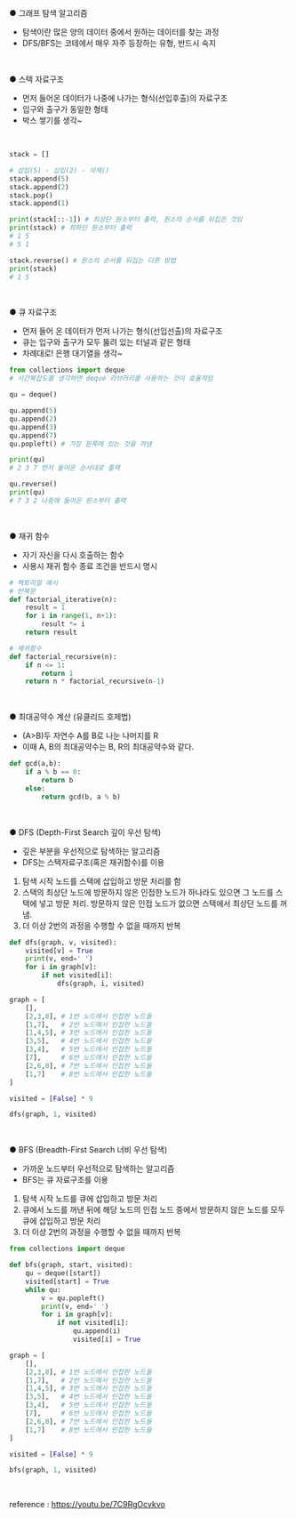 ● 그래프 탐색 알고리즘
  - 탐색이란 많은 양의 데이터 중에서 원하는 데이터를 찾는 과정
  - DFS/BFS는 코테에서 매우 자주 등장하는 유형, 반드시 숙지

<br>

● 스택 자료구조
  - 먼저 들어온 데이터가 나중에 나가는 형식(선입후출)의 자료구조
  - 입구와 출구가 동일한 형태
  - 박스 쌓기를 생각~

<br>

```python
stack = []

# 삽입(5) - 삽입(2) - 삭제()
stack.append(5)
stack.append(2)
stack.pop()
stack.append(1)

print(stack[::-1]) # 최상단 원소부터 출력, 원소의 순서를 뒤집은 것임
print(stack) # 최하단 원소부터 출력
# 1 5
# 5 1

stack.reverse() # 원소의 순서를 뒤집는 다른 방법
print(stack)
# 1 5
```

<br>

● 큐 자료구조
  - 먼저 들어 온 데이터가 먼저 나가는 형식(선입선출)의 자료구조
  - 큐는 입구와 출구가 모두 뚫려 있는 터널과 같은 형태
  - 차례대로! 은행 대기열을 생각~

``` python
from collections import deque
# 시간복잡도를 생각하면 deque 라브러리를 사용하는 것이 효율적임

qu = deque()

qu.append(5)
qu.append(2)
qu.append(3)
qu.append(7)
qu.popleft() # 가장 왼쪽에 있는 것을 꺼냄

print(qu) 
# 2 3 7 먼저 들어온 순서대로 출력

qu.reverse()
print(qu)
# 7 3 2 나중에 들어온 원소부터 출력
```

<br>

● 재귀 함수
  - 자기 자신을 다시 호출하는 함수
  - 사용시 재귀 함수 종료 조건을 반드시 명시

```python
# 팩토리얼 예시
# 반복문
def factorial_iterative(n):
    result = 1
    for i in range(1, n+1):
        result *= i
    return result

# 재귀함수
def factorial_recursive(n):
    if n <= 1:
        return 1
    return n * factorial_recursive(n-1)
```

<br>

● 최대공약수 계산 (유클리드 호제법)
  - (A>B)두 자연수 A를 B로 나눈 나머지를 R
  - 이때 A, B의 최대공약수는 B, R의 최대공약수와 같다.

```python
def gcd(a,b):
    if a % b == 0:
        return b
    else:
        return gcd(b, a % b)
```

<br>

● DFS (Depth-First Search 깊이 우선 탐색)
  - 깊은 부분을 우선적으로 탐색하는 알고리즘
  - DFS는 스택자료구조(혹은 재귀함수)를 이용

  1. 탐색 시작 노드를 스택에 삽입하고 방문 처리를 함
  2. 스택의 최상단 노드에 방문하지 않은 인접한 노드가 하나라도 있으면 그 노드를 스택에 넣고 방문 처리. 방문하지 않은 인접 노드가 없으면 스택에서 최상단 노드를 꺼냄.
  3. 더 이상 2번의 과정을 수행할 수 없을 때까지 반복

```python
def dfs(graph, v, visited):
    visited[v] = True
    print(v, end=' ')
    for i in graph[v]:
        if not visited[i]:
            dfs(graph, i, visited)

graph = [
    [],
    [2,3,8], # 1번 노드에서 인접한 노드들
    [1,7],   # 2번 노드에서 인접한 노드들
    [1,4,5], # 3번 노드에서 인접한 노드들
    [3,5],   # 4번 노드에서 인접한 노드들
    [3,4],   # 5번 노드에서 인접한 노드들
    [7],     # 6번 노드에서 인접한 노드들
    [2,6,8], # 7번 노드에서 인접한 노드들
    [1,7]    # 8번 노드에서 인접한 노드들
]

visited = [False] * 9

dfs(graph, 1, visited)
```

<br>

● BFS (Breadth-First Search 너비 우선 탐색)
  - 가까운 노드부터 우선적으로 탐색하는 알고리즘
  - BFS는 큐 자료구조를 이용

  1. 탐색 시작 노드를 큐에 삽입하고 방문 처리
  2. 큐에서 노드를 꺼낸 뒤에 해당 노드의 인접 노드 중에서 방문하지 않은 노드를 모두 큐에 삽입하고 방문 처리
  3. 더 이상 2번의 과정을 수행할 수 없을 때까지 반복

```python
from collections import deque

def bfs(graph, start, visited):
    qu = deque([start])
    visited[start] = True
    while qu:
        v = qu.popleft()
        print(v, end=' ')
        for i in graph[v]:
            if not visited[i]:
                qu.append(i)
                visited[i] = True

graph = [
    [],
    [2,3,8], # 1번 노드에서 인접한 노드들
    [1,7],   # 2번 노드에서 인접한 노드들
    [1,4,5], # 3번 노드에서 인접한 노드들
    [3,5],   # 4번 노드에서 인접한 노드들
    [3,4],   # 5번 노드에서 인접한 노드들
    [7],     # 6번 노드에서 인접한 노드들
    [2,6,8], # 7번 노드에서 인접한 노드들
    [1,7]    # 8번 노드에서 인접한 노드들
]

visited = [False] * 9

bfs(graph, 1, visited)
```

<br>

reference : https://youtu.be/7C9RgOcvkvo
